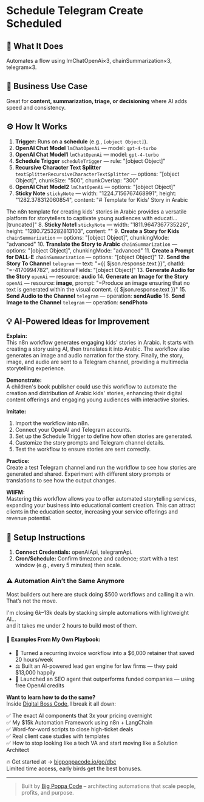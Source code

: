 # Schedule Telegram Create Scheduled
## 🚀 What It Does
Automates a flow using lmChatOpenAi×3, chainSummarization×3, telegram×3.

## 💼 Business Use Case
Great for **content, summarization, triage, or decisioning** where AI adds speed and consistency.

## ⚙️ How It Works
1. **Trigger:** Runs on a **schedule** (e.g., `[object Object]`).
2. **OpenAI Chat Model** `lmChatOpenAi` — model: `gpt-4-turbo`
3. **OpenAI Chat Model1** `lmChatOpenAi` — model: `gpt-4-turbo`
4. **Schedule Trigger** `scheduleTrigger` — rule: "[object Object]"
5. **Recursive Character Text Splitter** `textSplitterRecursiveCharacterTextSplitter` — options: "[object Object]", chunkSize: "500", chunkOverlap: "300"
6. **OpenAI Chat Model2** `lmChatOpenAi` — options: "[object Object]"
7. **Sticky Note** `stickyNote` — width: "1224.7156767468991", height: "1282.378312060854", content: "# Template for Kids' Story in Arabic

The n8n template for creating kids' stories in Arabic provides a versatile platform for storytellers to captivate young audiences with educati…[truncated]"
8. **Sticky Note1** `stickyNote` — width: "1811.9647367735226", height: "1280.7253282813103", content: ""
9. **Create a Story for Kids** `chainSummarization` — options: "[object Object]", chunkingMode: "advanced"
10. **Translate the Story to Arabic** `chainSummarization` — options: "[object Object]", chunkingMode: "advanced"
11. **Create a Prompt for DALL-E** `chainSummarization` — options: "[object Object]"
12. **Send the Story To Channel** `telegram` — text: "={{ $json.response.text }}", chatId: "=-4170994782", additionalFields: "[object Object]"
13. **Generate Audio for the Story** `openAi` — resource: **audio**
14. **Generate an Image for the Story** `openAi` — resource: **image**, prompt: "=Produce an image ensuring that no text is generated within the visual content. {{ $json.response.text }}"
15. **Send Audio to the Channel** `telegram` — operation: **sendAudio**
16. **Send Image to the Channel** `telegram` — operation: **sendPhoto**

## 💡 AI-Powered Ideas for Improvement
**Explain:**  
This n8n workflow generates engaging kids' stories in Arabic. It starts with creating a story using AI, then translates it into Arabic. The workflow also generates an image and audio narration for the story. Finally, the story, image, and audio are sent to a Telegram channel, providing a multimedia storytelling experience.

**Demonstrate:**  
A children's book publisher could use this workflow to automate the creation and distribution of Arabic kids' stories, enhancing their digital content offerings and engaging young audiences with interactive stories.

**Imitate:**  
1. Import the workflow into n8n.  
2. Connect your OpenAI and Telegram accounts.  
3. Set up the Schedule Trigger to define how often stories are generated.  
4. Customize the story prompts and Telegram channel details.  
5. Test the workflow to ensure stories are sent correctly.

**Practice:**  
Create a test Telegram channel and run the workflow to see how stories are generated and shared. Experiment with different story prompts or translations to see how the output changes.

**WIIFM:**  
Mastering this workflow allows you to offer automated storytelling services, expanding your business into educational content creation. This can attract clients in the education sector, increasing your service offerings and revenue potential.

## 🔧 Setup Instructions
1. **Connect Credentials:** openAiApi, telegramApi.
2. **Cron/Schedule:** Confirm timezone and cadence; start with a test window (e.g., every 5 minutes) then scale.

### ⚠️ Automation Ain’t the Same Anymore

Most builders out here are stuck doing $500 workflows and calling it a win.  
That’s not the move.  

I'm closing $6k–$13k deals by stacking simple automations with lightweight AI...  
and it takes me under 2 hours to build most of them.

#### 🧠 Examples From My Own Playbook:
- 🔁 Turned a recurring invoice workflow into a $6,000 retainer that saved 20 hours/week  
- ⚖️ Built an AI-powered lead gen engine for law firms — they paid $13,000 happily  
- 🚀 Launched an SEO agent that outperforms funded companies — using free OpenAI credits  

**Want to learn how to do the same?**  
Inside [Digital Boss Code](https://bigpoppacode.io/go/dbc), I break it all down:

✅ The exact AI components that 3x your pricing overnight  
✅ My $15k Automation Framework using n8n + LangChain  
✅ Word-for-word scripts to close high-ticket deals  
✅ Real client case studies with templates  
✅ How to stop looking like a tech VA and start moving like a Solution Architect  

🔥 Get started at → [bigpoppacode.io/go/dbc](https://bigpoppacode.io/go/dbc)  
Limited time access, early birds get the best bonuses.

---
> Built by [Big Poppa Code](https://bigpoppacode.io) – architecting automations that scale people, profits, and purpose.
